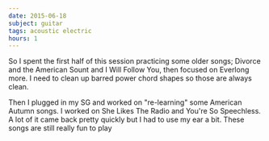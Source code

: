 ```yaml
---
date: 2015-06-18
subject: guitar
tags: acoustic electric 
hours: 1
---
```


So I spent the first half of this session practicing some older songs; Divorce and the American Sount and I Will Follow You, then focused on Everlong more. I need to clean up barred power chord shapes so those are always clean.

Then I plugged in my SG and worked on "re-learning" some American Autumn songs. I worked on She Likes The Radio and You're So Speechless. A lot of it came back pretty quickly but I had to use my ear a bit. These songs are still really fun to play

